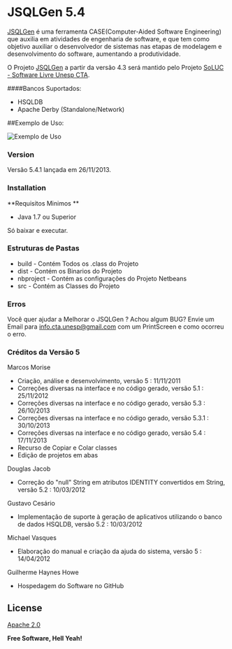 # JSQLGen 5.4

[JSQLGen] é uma ferramenta CASE(Computer-Aided Software Engineering) que auxilia em atividades de engenharia de software, e que tem como objetivo auxiliar o desenvolvedor de sistemas nas etapas de modelagem e desenvolvimento do software, aumentando a produtividade.

O Projeto [JSQLGen] a partir da versão 4.3 será mantido pelo Projeto [SoLUC - Software Livre Unesp CTA].

####Bancos Suportados:
  - HSQLDB
  - Apache Derby (Standalone/Network)

##Exemplo de Uso:

![Exemplo de Uso][1]

### Version
Versão 5.4.1 lançada em 26/11/2013.

### Installation
**Requisitos Minimos **
- Java 1.7 ou Superior

Só baixar e executar.

### Estruturas de Pastas

* build - Contém Todos os .class do Projeto
* dist - Contém os Binarios do Projeto
* nbproject - Contém as configurações do Projeto Netbeans
* src - Contém as Classes do Projeto


### Erros

Você quer ajudar a  Melhorar o JSQLGen ? Achou algum BUG?
Envie um Email para [info.cta.unesp@gmail.com] com um PrintScreen e como ocorreu o erro.

### Créditos da Versão 5
Marcos Morise 
* Criação, análise e desenvolvimento, versão 5  : 11/11/2011
* Correções diversas na interface e no código gerado, versão 5.1  : 25/11/2012
* Correções diversas na interface e no código gerado, versão 5.3 : 26/10/2013
* Correções diversas na interface e no código gerado, versão 5.3.1 : 30/10/2013
* Correções diversas na interface e no código gerado, versão 5.4 : 17/11/2013 
* Recurso de Copiar e Colar classes
* Edição de projetos em abas

Douglas Jacob 
* Correção do "null" String em atributos IDENTITY convertidos em String, versão 5.2 : 10/03/2012

Gustavo Cesário
* Implementação de suporte à geração de aplicativos utilizando o banco de dados HSQLDB, versão 5.2 : 10/03/2012

Michael Vasques 
* Elaboração do manual e criação da ajuda do sistema, versão 5 : 14/04/2012

Guilherme Haynes Howe
* Hospedagem do Software no GitHub

License
----
[Apache 2.0]

**Free Software, Hell Yeah!**

[SoLUC - Software Livre Unesp CTA]:https://sites.google.com/site/projetosoluc/
[JSQLGen]:http://zerossb.github.io/JSQLGen/site/
[1]:https://sites.google.com/site/jsqlgen/_/rsrc/1385490079396/home/JSQLGen5_4_1-2013-11-26.png?raw=true
[info.cta.unesp@gmail.com]:mailto:info.cta.unesp@gmail.com.
[Apache 2.0]:http://www.apache.org/licenses/LICENSE-2.0
